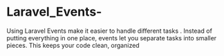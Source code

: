 # Laravel_Events-
Using Laravel Events make it easier to handle different tasks . Instead of putting everything in one place, events let you separate tasks into smaller pieces. This keeps your code clean, organized
